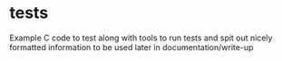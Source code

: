 tests
=====

Example C code to test along with tools to run tests and spit out nicely formatted information to be used later in documentation/write-up 
